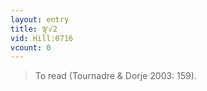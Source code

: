 ```yaml
---
layout: entry
title: ལྟ་√2
vid: Hill:0716
vcount: 0
---
```

> To read (Tournadre & Dorje 2003: 159)\.


